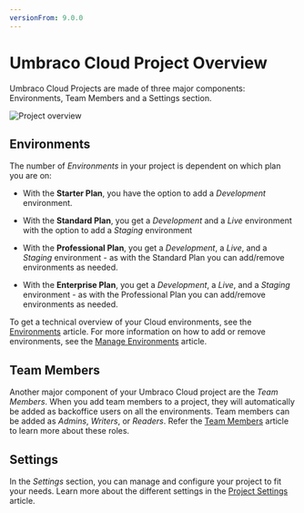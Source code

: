 ```yaml
---
versionFrom: 9.0.0
---
```


# Umbraco Cloud Project Overview

Umbraco Cloud Projects are made of three major components: Environments, Team Members and a Settings section.

![Project overview](images/project-components.png)

## Environments

The number of *Environments* in your project is dependent on which plan you are on:

* With the **Starter Plan**, you have the option to add a _Development_ environment.

* With the **Standard Plan**, you get a _Development_ and a _Live_ environment with the option to add a _Staging_ environment

* With the **Professional Plan**, you get a _Development_, a _Live_, and a _Staging_ environment - as with the Standard Plan you can add/remove environments as needed.

* With the **Enterprise Plan**, you get a _Development_, a _Live_,  and a _Staging_ environment - as with the Professional Plan you can add/remove environments as needed.

To get a technical overview of your Cloud environments, see the [Environments](../Environments) article. For more information on how to add or remove environments, see the [Manage Environments](../../Set-Up/Manage-Environments) article.

## Team Members

Another major component of your Umbraco Cloud project are the *Team Members*. When you add team members to a project, they will automatically be added as backoffice users on all the environments. Team members can be added as *Admins*, *Writers*, or *Readers*. Refer the [Team Members](../Set-up/Team-members) article to learn more about these roles.

## Settings

In the *Settings* section, you can manage and configure your project to fit your needs. Learn more about the different settings in the [Project Settings](../Set-up/project-settings) article.
